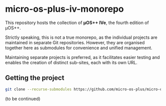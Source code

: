 # micro-os-plus-iv-monorepo

This repository hosts the collection of **µOS++ IVe**, the fourth edition of µOS++.

Strictly speaking, this is not a true monorepo, as the individual projects are maintained in separate
Git repositories. However, they are organised together here as submodules for convenience and unified management.

Maintaining separate projects is preferred, as it facilitates easier testing and enables the creation of distinct sub-sites, each with its own URL.

## Getting the project

```sh
git clone --recurse-submodules https://github.com/micro-os-plus/micro-os-plus-iv-monorepo.git micro-os-plus-iv-monorepo.git
```

(to be continued)
